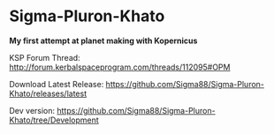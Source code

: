 # Sigma-Pluron-Khato

**My first attempt at planet making with Kopernicus**


KSP Forum Thread: http://forum.kerbalspaceprogram.com/threads/112095#OPM

Download Latest Release: https://github.com/Sigma88/Sigma-Pluron-Khato/releases/latest

Dev version: https://github.com/Sigma88/Sigma-Pluron-Khato/tree/Development

